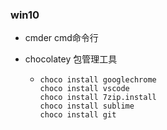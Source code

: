 ### win10

- cmder	cmd命令行

- chocolatey	包管理工具

  - ```text
    choco install googlechrome
    choco install vscode
    choco install 7zip.install
    choco install sublime
    choco install git
    ```

### 